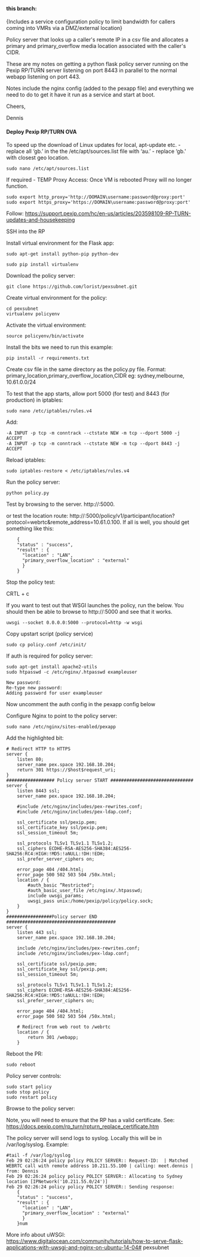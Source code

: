 #### this branch:

{Includes a service configuration policy to limit bandwidth for callers coming into VMRs via a DMZ/external location}

Policy server that looks up a caller's remote IP in a csv file and allocates a primary and primary_overflow media location associated with the caller's CIDR.

These are my notes on getting a python flask policy server running on the Pexip RP/TURN server listening on port 8443 in parallel to the normal webapp listening on port 443.

Notes include the nginx config (added to the pexapp file) and everything we need to do to get it have it run as a service and start at boot.


Cheers,

Dennis

#### Deploy Pexip RP/TURN OVA


To speed up the download of Linux updates for local, apt-update etc. - replace all ‘gb.’ in the the /etc/apt/sources.list file with ‘au.’ - replace ‘gb.' with closest geo location.

```
sudo nano /etc/apt/sources.list
```

If required - TEMP Proxy Access: Once VM is rebooted Proxy will no longer function.
```
sudo export http_proxy='http://DOMAIN\username:password@proxy:port'
sudo export https_proxy='https://DOMAIN\username:password@proxy:port'
```
Follow: https://support.pexip.com/hc/en-us/articles/203598109-RP-TURN-updates-and-housekeeping

SSH into the RP

Install virtual environment for the Flask app:
```
sudo apt-get install python-pip python-dev

sudo pip install virtualenv
```
Download the policy server:

```
git clone https://github.com/lorist/pexsubnet.git
```

Create virtual environment for the policy:
```
cd pexsubnet
virtualenv policyenv
```
Activate the virtual environment:

`source policyenv/bin/activate`

Install the bits we need to run this example:
```
pip install -r requirements.txt
```
Create csv file in the same directory as the policy.py file. 
Format:
primary_location,primary_overflow_location,CIDR
eg: sydney,melbourne, 10.61.0.0/24


To test that the app starts, allow port 5000 (for test) and 8443 (for production) in iptables:

```
sudo nano /etc/iptables/rules.v4
```
Add:
```
-A INPUT -p tcp -m conntrack --ctstate NEW -m tcp --dport 5000 -j ACCEPT
-A INPUT -p tcp -m conntrack --ctstate NEW -m tcp --dport 8443 -j ACCEPT
```
Reload iptables:
```
sudo iptables-restore < /etc/iptables/rules.v4
```
Run the policy server:
```
python policy.py
```
Test by browsing to the server. http://<your-rp-ip>:5000.

or test the location route: http://<your-rp-ip>:5000/policy/v1/participant/location?protocol=webrtc&remote_address=10.61.0.100. If all is well, you should get something like this:
```
    {
    "status" : "success",
    "result" : {
      "location" : "LAN",
      "primary_overflow_location" : "external"
      }
    }
```
Stop the policy test:

CRTL + c


If you want to test out that WSGI launches the policy, run the below. You should then be able to browse to http://<your-rp-ip>:5000 and see that it works.
```
uwsgi --socket 0.0.0.0:5000 --protocol=http -w wsgi
```


Copy upstart script (policy service)
```
sudo cp policy.conf /etc/init/
```

If auth is required for policy server:

```
sudo apt-get install apache2-utils
sudo htpasswd -c /etc/nginx/.htpasswd exampleuser

New password:
Re-type new password:
Adding password for user exampleuser
```
Now uncomment the auth config in the pexapp config below

Configure Nginx to point to the policy server:
```
sudo nano /etc/nginx/sites-enabled/pexapp
```
Add the highlighted bit:
```
# Redirect HTTP to HTTPS
server {
    listen 80;
    server_name pex.space 192.168.10.204;
    return 301 https://$host$request_uri;
}
################## Policy server START ###############################
server {
    listen 8443 ssl;
    server_name pex.space 192.168.10.204;

    #include /etc/nginx/includes/pex-rewrites.conf;
    #include /etc/nginx/includes/pex-ldap.conf;

    ssl_certificate ssl/pexip.pem;
    ssl_certificate_key ssl/pexip.pem;
    ssl_session_timeout 5m;

    ssl_protocols TLSv1 TLSv1.1 TLSv1.2;
    ssl_ciphers ECDHE-RSA-AES256-SHA384:AES256-SHA256:RC4:HIGH:!MD5:!aNULL:!DH:!EDH;
    ssl_prefer_server_ciphers on;

    error_page 404 /404.html;
    error_page 500 502 503 504 /50x.html;
    location / {
        #auth_basic “Restricted";
        #auth_basic_user_file /etc/nginx/.htpasswd;
        include uwsgi_params;
        uwsgi_pass unix:/home/pexip/policy/policy.sock;
    }
}
#################Policy server END #########################################
server {
    listen 443 ssl;
    server_name pex.space 192.168.10.204;

    include /etc/nginx/includes/pex-rewrites.conf;
    include /etc/nginx/includes/pex-ldap.conf;

    ssl_certificate ssl/pexip.pem;
    ssl_certificate_key ssl/pexip.pem;
    ssl_session_timeout 5m;

    ssl_protocols TLSv1 TLSv1.1 TLSv1.2;
    ssl_ciphers ECDHE-RSA-AES256-SHA384:AES256-SHA256:RC4:HIGH:!MD5:!aNULL:!DH:!EDH;
    ssl_prefer_server_ciphers on;

    error_page 404 /404.html;
    error_page 500 502 503 504 /50x.html;

    # Redirect from web root to /webrtc
    location / {
        return 301 /webapp;
    }
```
Reboot the PR:
```
sudo reboot
```
Policy server controls:
```
sudo start policy
sudo stop policy
sudo restart policy
```
Browse to the policy server:

Note, you will need to ensure that the RP has a valid certificate. See: https://docs.pexip.com/rp_turn/rpturn_replace_certificate.htm

The policy server will send logs to syslog. Locally this will be in /var/log/syslog.
Example:
```
#tail -f /var/log/syslog
Feb 29 02:26:24 policy policy POLICY SERVER:: Request-ID:  | Matched WEBRTC call with remote address 10.211.55.100 | calling: meet.dennis | from: Dennis
Feb 29 02:26:24 policy policy POLICY SERVER:: Allocating to Sydney location [IPNetwork('10.211.55.0/24')]
Feb 29 02:26:24 policy policy POLICY SERVER:: Sending response:
    {
    "status" : "success",
    "result" : {
      "location" : "LAN",
      "primary_overflow_location" : "external"
      }
    }num
```
More info about uWSGI: https://www.digitalocean.com/community/tutorials/how-to-serve-flask-applications-with-uwsgi-and-nginx-on-ubuntu-14-04# pexsubnet
